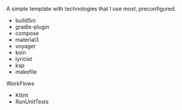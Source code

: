 A simple template with technologies that I use most, preconfigured.
- buildSrc
- gradle-plugin
- compose
- material3
- voyager
- koin
- lyricist
- ksp
- makefile

WorkFlows
- Ktlint
- RunUnitTests
